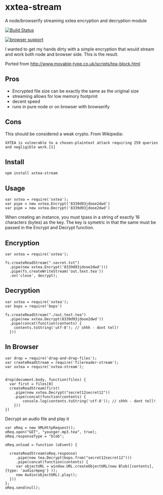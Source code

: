 xxtea-stream
============

A node/browserify streaming xxtea encryption and decryption module

[![Build Status](https://secure.travis-ci.org/ryanramage/xxtea-stream.png)](http://travis-ci.org/ryanramage/xxtea-stream)

[![browser support](https://ci.testling.com/ryanramage/xxtea-stream.png)
](https://ci.testling.com/ryanramage/xxtea-stream)

I wanted to get my hands dirty with a simple encryption that would stream and work both node and browser side.
This is the result.

Ported from http://www.movable-type.co.uk/scripts/tea-block.html

Pros
----

 - Encrypted file size can be exactly the same as the original size
 - streaming allows for low memory footprint
 - decent speed
 - runs in pure node or on browser with browserify

Cons
----

This should be considered a weak crypto. From Wikipedia:

    XXTEA is vulnerable to a chosen-plaintext attack requiring 259 queries and negligible work.[1]


Install
-----

    npm install xxtea-stream


Usage
-----

    var xxtea = require('xxtea');
    var pipe = new xxtea.Encrypt('8339d93jdooe2dwd')
    var pipe = new xxtea.Decrypt('8339d93jdooe2dwd')

When creating an instance, you must tpass in a string of exactly 16 characters (bytes) as the
key. The key is symetric in that the same must be passed in the Encrypt and Decrypt function.



Encryption
----------

    var xxtea = require('xxtea');

    fs.createReadStream(".secret.txt")
      .pipe(new xxtea.Encrypt('8339d93jdooe2dwd')))
      .pipe(fs.createWriteStream('out.text.tea'))
      .on('close', decrypt);


Decryption
----------

    var xxtea = require('xxtea');
    var bops = require('bops')

    fs.createReadStream("./out.text.tea")
      .pipe(new xxtea.Decrypt(8339d93jdooe2dwd'))
      .pipe(concat(function(contents) {
        contents.toString('utf-8'); // shhh - dont tell!
      }))

In Browser
----------

    var drop = require('drag-and-drop-files');
    var createReadStream = require('filereader-stream');
    var xxtea = require('xxtea-stream');


    drop(document.body, function(files) {
      var first = files[0]
      createReadStream(first)
        .pipe(new xxtea.Decrypt("secret12secret12"))
        .pipe(concat(function(contents) {
            console.log(contents.toString('utf-8')); // shhh - dont tell!
        }))
    })


Decrypt an audio file and play it

    var oReq = new XMLHttpRequest();
    oReq.open("GET", "younger.mp3.tea", true);
    oReq.responseType = "blob";

    oReq.onload = function (oEvent) {

      createReadStream(oReq.response)
         .pipe(new tea.Decrypt(bops.from("secret12secret12")))
         .pipe(concat(function(contents) {
         var objectURL = window.URL.createObjectURL(new Blob([contents], {type: 'audio/mpeg'} ));
         new Audio(objectURL).play();
      }))
    };
    oReq.send(null);


